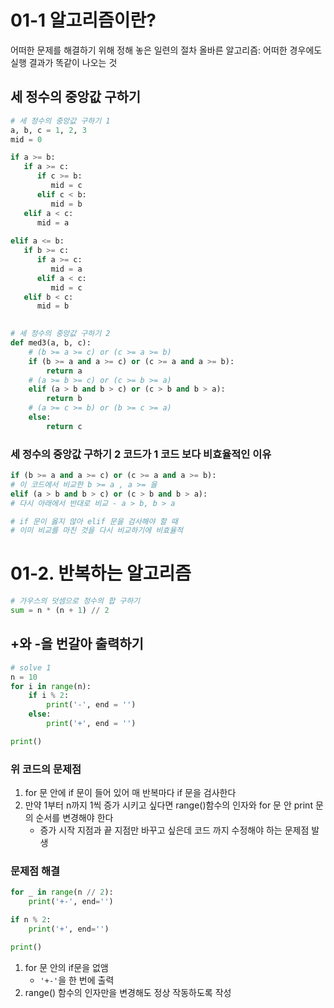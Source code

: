 # 01-1 알고리즘이란? 
어떠한 문제를 해결하기 위해 정해 놓은 일련의 절차 
올바른 알고리즘: 어떠한 경우에도 실행 결과가 똑같이 나오는 것 

## 세 정수의 중앙값 구하기 
```python
# 세 정수의 중앙값 구하기 1
a, b, c = 1, 2, 3  
mid = 0

if a >= b:  
   if a >= c:  
      if c >= b:  
         mid = c  
      elif c < b:  
         mid = b  
   elif a < c:  
      mid = a  
  
elif a <= b:  
   if b >= c:  
      if a >= c:  
         mid = a  
      elif a < c:  
         mid = c  
   elif b < c:  
      mid = b
		
```

```python
# 세 정수의 중앙값 구하기 2
def med3(a, b, c):
	# (b >= a >= c) or (c >= a >= b)
	if (b >= a and a >= c) or (c >= a and a >= b):
		return a
	# (a >= b >= c) or (c >= b >= a)
	elif (a > b and b > c) or (c > b and b > a):
		return b
	# (a >= c >= b) or (b >= c >= a)
	else:
		return c

```

### 세 정수의 중앙값 구하기 2 코드가 1 코드 보다 비효율적인 이유 
```python
if (b >= a and a >= c) or (c >= a and a >= b):
# 이 코드에서 비교한 b >= a , a >= 을 
elif (a > b and b > c) or (c > b and b > a):
# 다시 아래에서 반대로 비교 - a > b, b > a

# if 문이 옳지 않아 elif 문을 검사해야 할 때 
# 이미 비교를 마친 것을 다시 비교하기에 비효율적 
```


# 01-2. 반복하는 알고리즘

```python 
# 가우스의 덧셈으로 정수의 합 구하기 
sum = n * (n + 1) // 2
```

## +와 -을 번갈아 출력하기 
```python
# solve 1
n = 10
for i in range(n):
	if i % 2:
		print('-', end = '')
	else:
		print('+', end = '')

print()
```
### 위 코드의 문제점 
1. for 문 안에 if 문이 들어 있어 매 반복마다 if 문을 검사한다 
2. 만약 1부터 n까지 1씩 증가 시키고 싶다면 range()함수의 인자와 for 문 안 print 문의 순서를 변경해야 한다 
	- 증가 시작 지점과 끝 지점만 바꾸고 싶은데 코드 까지 수정해야 하는 문제점 발생 

### 문제점 해결
```python
for _ in range(n // 2):
	print('+-', end='')

if n % 2:
	print('+', end='')

print()
```
1. for 문 안의 if문을 없앰 
	- `'+-'`을 한 번에 출력
2. range() 함수의 인자만을 변경해도 정상 작동하도록 작성
